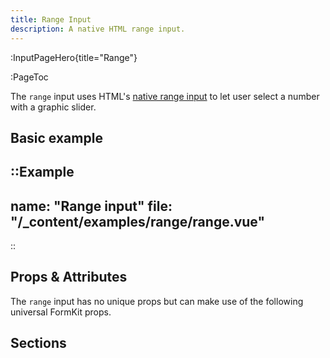 ```yaml
---
title: Range Input
description: A native HTML range input.
---
```


:InputPageHero{title="Range"}

:PageToc

The `range` input uses HTML's [native range input](https://developer.mozilla.org/en-US/docs/Web/HTML/Element/input/range) to let user select a number with a graphic slider.

## Basic example

::Example
---
name: "Range input"
file: "/_content/examples/range/range.vue"
---
::


## Props & Attributes

The `range` input has no unique props but can make use of the following universal
FormKit props.

<reference-table input="range" :attrs="['min', 'max', 'step']">
</reference-table>

## Sections

<section-keys-intro></section-keys-intro>

<div>
  <formkit-input-diagram
    class="input-diagram--range"
    prefix-icon-content="😭"
    prefix-content="$0"
    suffix-content="$1B"
    suffix-icon-content="💰"
    label-content="Net worth"
    input-content=""
    help-content="What's your approximate net worth?"
    message-content="Sorry. Our service is only for low-income families."
  >
  </formkit-input-diagram>
</div>

<reference-table type="sectionKeys" primary="section-key">
</reference-table>
